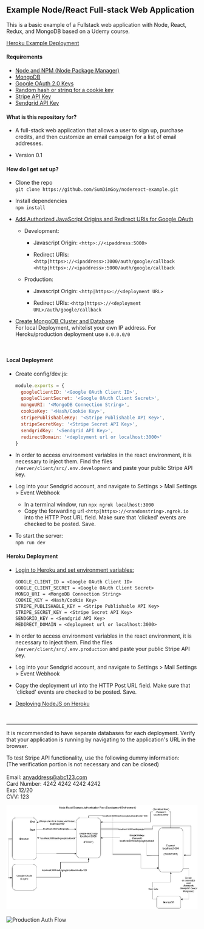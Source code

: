 ## Example Node/React Full-stack Web Application ##
This is a basic example of a Fullstack web application with Node, React, Redux,
and MongoDB based on a Udemy course.

[Heroku Example Deployment](https://enigmatic-river-32450.herokuapp.com/)

#### Requirements ####
* [Node and NPM (Node Package Manager)](https://nodejs.org/)
* [MongoDB](https://www.mongodb.com/)
* [Google OAuth 2.0 Keys](https://support.google.com/cloud/answer/6158849?hl=en)
* [Random hash or string for a cookie key](https://www.openssl.org/docs/man1.0.2/man1/rand.html)
* [Stripe API Key](https://stripe.com/)
* [Sendgrid API Key](https://stripe.com/)

#### What is this repository for? ####

* A full-stack web application that allows a user to sign up, purchase credits, and then customize an email campaign for a list of email addresses.

* Version 0.1

#### How do I get set up? ####

* Clone the repo \
`git clone https://github.com/SumDimGoy/nodereact-example.git`

* Install dependencies \
`npm install`

* [Add Authorized JavaScript Origins and Redirect URIs for Google OAuth](https://developers.google.com/identity/sign-in/web/server-side-flow)

  * Development:
    * Javascript Origin:
      `<http>://<ipaddress:5000>`

    * Redirect URIs:
      `<http|https>://<ipaddress>:3000/auth/google/callback`
      `<http|https>://<ipaddress>:5000/auth/google/callback`

  * Production:
    * Javascript Origin:
      `<http|https>://<deployment URL>`

    * Redirect URIs:
      `<http|https>://<deployment URL>/auth/google/callback`

* [Create MongoDB Cluster and Database](https://docs.atlas.mongodb.com/getting-started/) \
For local Deployment, whitelist your own IP address. For Heroku/production
deployment use `0.0.0.0/0`
<br>

#### Local Deployment ####
* Create config/dev.js:
  ```javascript
  module.exports = {
    googleClientID: '<Google OAuth Client ID>',
    googleClientSecret: '<Google OAuth Client Secret>',
    mongoURI: '<MongoDB Connection String>',
    cookieKey: '<Hash/Cookie Key>',
    stripePublishableKey: '<Stripe Publishable API Key>',
    stripeSecretKey: '<Stripe Secret API Key>',
    sendgridKey: '<Sendgrid API Key>',
    redirectDomain: '<deployment url or localhost:3000>'
  }
  ```
* In order to access environment variables in the react environment, it is
  necessary to inject them. Find the files `/server/client/src/.env.development`
  and paste your public Stripe API key.

* Log into your Sendgrid account, and navigate to Settings > Mail Settings > Event Webhook
  *  In a terminal window, run `npx ngrok localhost:3000`
  * Copy the forwarding url `<http|https>://<randomstring>.ngrok.io` into the HTTP Post URL field. Make sure that 'clicked' events are checked to be posted. Save.

* To start the server: <br />
`npm run dev`

#### Heroku Deployment #####
* [Login to Heroku and set environment variables:](https://devcenter.heroku.com/articles/config-vars)
  ```
  GOOGLE_CLIENT_ID = <Google OAuth Client ID>
  GOOGLE_CLIENT_SECRET = <Google OAuth Client Secret>
  MONGO_URI = <MongoDB Connection String>
  COOKIE_KEY = <Hash/Cookie Key>
  STRIPE_PUBLISHABLE_KEY = <Stripe Publishable API Key>
  STRIPE_SECRET_KEY = <Stripe Secret API Key>
  SENDGRID_KEY = <Sendgrid API Key>
  REDIRECT_DOMAIN = <deployment url or localhost:3000>
  ```

* In order to access environment variables in the react environment, it is
  necessary to inject them. Find the files `/server/client/src/.env.production`
  and paste your public Stripe API key.

* Log into your Sendgrid account, and navigate to Settings > Mail Settings > Event Webhook

* Copy the deployment url into the HTTP Post URL field. Make sure that 'clicked' events are checked to be posted. Save.


 * [Deploying NodeJS on Heroku](https://devcenter.heroku.com/articles/deploying-nodejs)
<br />
<hr />

It is recommended to have separate databases for each deployment. Verify that your application is running by navigating to the application's URL in the browser.

To test Stripe API functionality, use the following dummy information:<br />
(The verification portion is not necessary and can be closed) <br /><br />
Email: anyaddress@abc123.com<br />
Card Number: 4242 4242 4242 4242<br />
Exp: 12/20<br />
CVV: 123<br />

![Development Auth Flow](images/Auth_Flow_React_Express_Dev.png)
<br><br>
![Production Auth Flow]()
